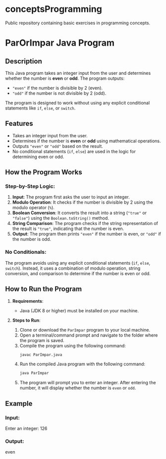# conceptsProgramming
Public repository containing basic exercises in programming concepts.

# ParOrImpar Java Program

## Description

This Java program takes an integer input from the user and determines whether the number is **even** or **odd**. The program outputs:
- `"even"` if the number is divisible by 2 (even).
- `"odd"` if the number is not divisible by 2 (odd).

The program is designed to work without using any explicit conditional statements like `if`, `else`, or `switch`.

## Features
- Takes an integer input from the user.
- Determines if the number is **even** or **odd** using mathematical operations.
- Outputs `"even"` or `"odd"` based on the result.
- No conditional statements (`if`, `else`) are used in the logic for determining even or odd.

## How the Program Works

### Step-by-Step Logic:
1. **Input**: The program first asks the user to input an integer.
2. **Modulo Operation**: It checks if the number is divisible by 2 using the modulo operator (`%`).
3. **Boolean Conversion**: It converts the result into a string (`"true"` or `"false"`) using the `Boolean.toString()` method.
4. **String Comparison**: The program checks if the string representation of the result is `"true"`, indicating that the number is even.
5. **Output**: The program then prints `"even"` if the number is even, or `"odd"` if the number is odd.

### No Conditionals:
The program avoids using any explicit conditional statements (`if`, `else`, `switch`). Instead, it uses a combination of modulo operation, string conversion, and comparison to determine if the number is even or odd.

## How to Run the Program

1. **Requirements**:
   - Java (JDK 8 or higher) must be installed on your machine.

2. **Steps to Run**:
   1. Clone or download the `ParImpar` program to your local machine.
   2. Open a terminal/command prompt and navigate to the folder where the program is saved.
   3. Compile the program using the following command:
      ```bash
      javac ParImpar.java
      ```
   4. Run the compiled Java program with the following command:
      ```bash
      java ParImpar
      ```
   5. The program will prompt you to enter an integer. After entering the number, it will display whether the number is `even` or `odd`.

## Example

### Input:
Enter an integer: 126

### Output:
even

